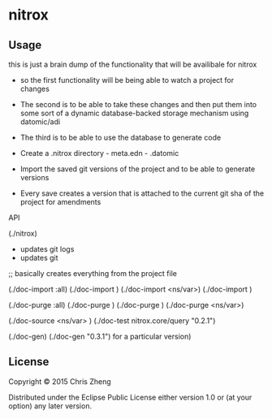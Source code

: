 # nitrox


## Usage

  this is just a brain dump of the functionality that will be availibale for nitrox

  - so the first functionality will be being able to watch a project for changes

  - The second is to be able to take these changes and then put them into some sort of a dynamic database-backed storage mechanism using datomic/adi

  - The third is to be able to use the database to generate code

  - Create a .nitrox directory
              - meta.edn
              - <project>.datomic

              
  - Import the saved git versions of the project and to be able to generate versions
  - Every save creates a version that is attached to the current git sha of the project for amendments           
  

  API

  (./nitrox)
  - updates git logs
  - updates git 

  ;; basically creates everything from the project file

  (./doc-import :all)
  (./doc-import <ns>)
  (./doc-import <ns/var>)
  (./doc-import <file>)

  (./doc-purge  :all)
  (./doc-purge  <file>)
  (./doc-purge  <ns>)
  (./doc-purge  <ns/var>)
    
  (./doc-source <ns/var> <version>)
  (./doc-test   nitrox.core/query "0.2.1")
    
  (./doc-gen)
  (./doc-gen "0.3.1") for a particular version)

## License

Copyright © 2015 Chris Zheng

Distributed under the Eclipse Public License either version 1.0 or (at
your option) any later version.
